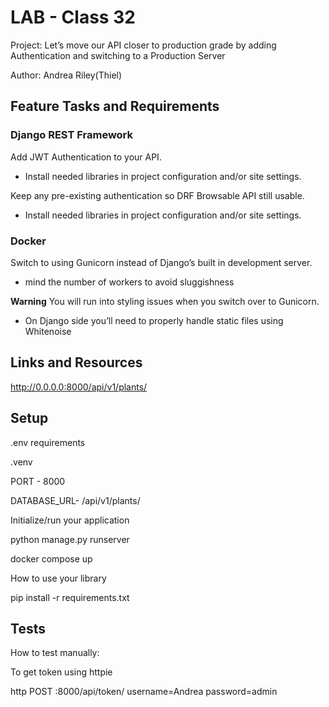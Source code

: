 # LAB - Class 32

Project: Let’s move our API closer to production grade by adding Authentication and switching to a Production Server

Author: Andrea Riley(Thiel)

## Feature Tasks and Requirements

### Django REST Framework

Add JWT Authentication to your API.

- Install needed libraries in project configuration and/or site settings.

Keep any pre-existing authentication so DRF Browsable API still usable.

- Install needed libraries in project configuration and/or site settings.

### Docker

Switch to using Gunicorn instead of Django’s built in development server.

- mind the number of workers to avoid sluggishness

**Warning** You will run into styling issues when you switch over to Gunicorn.

- On Django side you’ll need to properly handle static files using Whitenoise


## Links and Resources

<http://0.0.0.0:8000/api/v1/plants/>

## Setup

.env requirements

  .venv

  PORT - 8000

  DATABASE_URL- /api/v1/plants/

Initialize/run your application

  python manage.py runserver

   docker compose up

How to use your library

  pip install -r requirements.txt

## Tests

How to test manually:

To get token using httpie

http POST :8000/api/token/ username=Andrea password=admin
